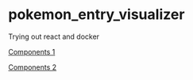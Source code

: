 # pokemon_entry_visualizer
Trying out react and docker

[Components 1](https://reactcomponents.com/)

[Components 2](https://github.com/brillout/awesome-react-components)
